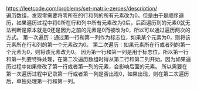 https://leetcode.com/problems/set-matrix-zeroes/description/  
遍历数组，发现零需要将零所在的行和列的所有元素改为0。但是由于是顺序遍历，如果遍历过程中将0所在行和列中所有元素改为0后，后面遍历到的元素0就无法判断是原本就是0还是因为之前的元素是0而被改为0，所以可以通过遍历两次的方式。
第一次遍历：通过第一行和第一列作为标志位，如果某个元素为0，则将该元素所在行和列的第一个元素改为0。
第二次遍历：如果元素所在行或者列的第一个元素为0，则将该元素改为0。
因为第一行和第一列是用于标志位，所以第一行和第一列要特殊处理，在第二次遍历数组时得从第二行和第二列开始。因为如果遍历过程中如果修改了第一行或者第一列的元素，会影响后面的元素。
所以需要在第一次遍历过程中记录第一行或者第一列是否出现0，如果出现，则在第二次遍历后，单独处理第一行和第一列。